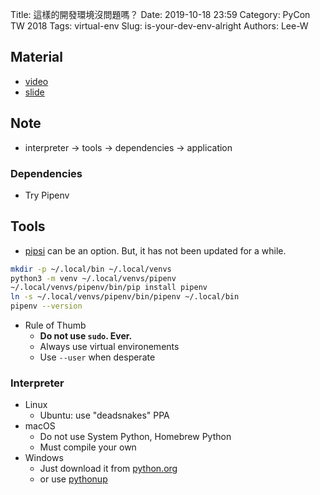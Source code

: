 Title: 這樣的開發環境沒問題嗎？
Date: 2019-10-18 23:59
Category: PyCon TW 2018
Tags: virtual-env
Slug: is-your-dev-env-alright
Authors: Lee-W

## Material
* [video](https://www.youtube.com/watch?v=6Nl0IYkU0hU&t=204s)
* [slide](https://speakerdeck.com/uranusjr/zhe-yang-de-kai-fa-huan-jing-mei-wen-ti-ma)

## Note
* interpreter → tools → dependencies → application

### Dependencies
* Try Pipenv

## Tools
* [pipsi](https://github.com/mitsuhiko/pipsi) can be an option. But, it has not been updated for a while.

```sh
mkdir -p ~/.local/bin ~/.local/venvs
python3 -m venv ~/.local/venvs/pipenv
~/.local/venvs/pipenv/bin/pip install pipenv
ln -s ~/.local/venvs/pipenv/bin/pipenv ~/.local/bin
pipenv --version
```

* Rule of Thumb
    * **Do not use `sudo`. Ever.**
    * Always use virtual environements
    * Use `--user` when desperate

### Interpreter
* Linux
    * Ubuntu: use "deadsnakes" PPA
* macOS
    * Do not use System Python, Homebrew Python
    * Must compile your own
* Windows
    * Just download it from [python.org](https://www.python.org/)
    * or use [pythonup](https://github.com/uranusjr/pythonup-windows)
